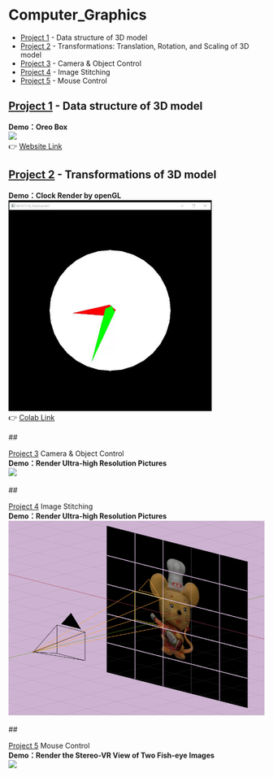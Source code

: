 # Computer_Graphics
- [Project 1](#pro1) - Data structure of 3D model
- [Project 2](#pro2) - Transformations: Translation, Rotation, and Scaling of 3D model
- [Project 3](#pro3) - Camera & Object Control
- [Project 4](#pro4) - Image Stitching
- [Project 5](#pro5) - Mouse Control


## <div id='pro1'>[Project 1](Project1/Project1.md) - Data structure of 3D model</div>
<b>Demo：Oreo Box</b><br>
<img src="Project1/image/oreo.gif" width=600><br>
👉 [Website Link](https://majaja068.github.io/Computer_Graphics/Project1/oreo.html)

## <div id='pro2'>[Project 2](Project2/Project2.md) - Transformations of 3D model</div>
<b>Demo：Clock Render by openGL</b><br>
<img src="Project2/image/clock.gif" width=400><br>
👉 [Colab Link](https://colab.research.google.com/github/majaja068/Computer_Graphics/blob/main/Project2/ClockByOpenGL.ipynb)



##　<div id='proc3'>[Project 3](Project3/Project3.md) Camera & Object Control</div>
<b>Demo：Render Ultra-high Resolution Pictures </b><br>
<img src="Project3/image/car.gif" width=600><br>


##　<div id='proc4'>[Project 4](Project4/Project4.md) Image Stitching</div>
<b>Demo：Render Ultra-high Resolution Pictures </b><br>
<img src="Project4/image/project4.png" width=600><br>

##　<div id='proc5'>[Project 5](Project3/Project3.md) Mouse Control</div>
<b>Demo：Render the Stereo-VR View of Two Fish-eye Images</b><br>
<img src="Project5/image/vr.gif" width=600><br>
